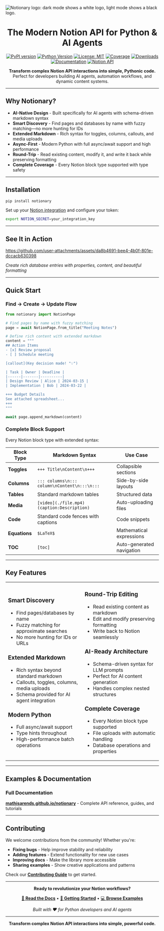 <picture>
  <source media="(prefers-color-scheme: dark)" srcset="./static/notionary-dark.png">
  <source media="(prefers-color-scheme: light)" srcset="./static/notionary-light.png">
  <img alt="Notionary logo: dark mode shows a white logo, light mode shows a black logo." src="./static/browser-use.png"  width="full">
</picture>

<h1 align="center">The Modern Notion API for Python & AI Agents</h1>

<div align="center">

[![PyPI version](https://badge.fury.io/py/notionary.svg)](https://badge.fury.io/py/notionary)
[![Python Version](https://img.shields.io/badge/python-3.12%2B-3776AB?logo=python&logoColor=white)](https://www.python.org/downloads/)
[![License: MIT](https://img.shields.io/badge/License-MIT-yellow.svg)](https://opensource.org/licenses/MIT)
[![Coverage](https://img.shields.io/endpoint?url=https://gist.githubusercontent.com/mathisarends/fc0568b66a20fbbaa5018205861c0da9/raw/notionary-coverage.json)](https://github.com/mathisarends/notionary)
[![Downloads](https://img.shields.io/pypi/dm/notionary?color=blue)](https://pypi.org/project/notionary/)
[![Documentation](https://img.shields.io/badge/docs-notionary-blue?style=flat&logo=readthedocs)](https://mathisarends.github.io/notionary/)
[![Notion API](https://img.shields.io/badge/Notion%20API-Official-000000?logo=notion&logoColor=white)](https://developers.notion.com/)

**Transform complex Notion API interactions into simple, Pythonic code.**
Perfect for developers building AI agents, automation workflows, and dynamic content systems.

</div>

---

## Why Notionary?

- **AI-Native Design** - Built specifically for AI agents with schema-driven markdown syntax
- **Smart Discovery** - Find pages and databases by name with fuzzy matching—no more hunting for IDs
- **Extended Markdown** - Rich syntax for toggles, columns, callouts, and media uploads
- **Async-First** - Modern Python with full async/await support and high performance
- **Round-Trip** - Read existing content, modify it, and write it back while preserving formatting
- **Complete Coverage** - Every Notion block type supported with type safety

---

## Installation

```bash
pip install notionary
```

Set up your [Notion integration](https://www.notion.so/profile/integrations) and configure your token:

```bash
export NOTION_SECRET=your_integration_key
```

---

## See It in Action

https://github.com/user-attachments/assets/da8b4691-bee4-4b0f-801e-dccacb630398

_Create rich database entries with properties, content, and beautiful formatting_

---

## Quick Start

### Find → Create → Update Flow

```python
from notionary import NotionPage

# Find pages by name with fuzzy matching
page = await NotionPage.from_title("Meeting Notes")

# Define rich content with extended markdown
content = """
## Action Items
- [x] Review proposal
- [ ] Schedule meeting

[callout](Key decision made! "💡")

| Task | Owner | Deadline |
|------|-------|----------|
| Design Review | Alice | 2024-03-15 |
| Implementation | Bob | 2024-03-22 |

+++ Budget Details
See attached spreadsheet...
+++
"""

await page.append_markdown(content)
```

### Complete Block Support

Every Notion block type with extended syntax:

| Block Type    | Markdown Syntax                              | Use Case                     |
| ------------- | -------------------------------------------- | ---------------------------- |
| **Toggles**   | `+++ Title\nContent\n+++`                    | Collapsible sections         |
| **Columns**   | `::: columns\n::: column\nContent\n:::\n:::` | Side-by-side layouts         |
| **Tables**    | Standard markdown tables                     | Structured data              |
| **Media**     | `[video](./file.mp4)(caption:Description)`   | Auto-uploading files         |
| **Code**      | Standard code fences with captions           | Code snippets                |
| **Equations** | `$LaTeX$`                                    | Mathematical expressions     |
| **TOC**       | `[toc]`                     | Auto-generated navigation    |

---

## Key Features

<table>
<tr>
<td width="50%">

### Smart Discovery

- Find pages/databases by name
- Fuzzy matching for approximate searches
- No more hunting for IDs or URLs

### Extended Markdown

- Rich syntax beyond standard markdown
- Callouts, toggles, columns, media uploads
- Schema provided for AI agent integration

### Modern Python

- Full async/await support
- Type hints throughout
- High-performance batch operations

</td>
<td width="50%">

### Round-Trip Editing

- Read existing content as markdown
- Edit and modify preserving formatting
- Write back to Notion seamlessly

### AI-Ready Architecture

- Schema-driven syntax for LLM prompts
- Perfect for AI content generation
- Handles complex nested structures

### Complete Coverage

- Every Notion block type supported
- File uploads with automatic handling
- Database operations and properties

</td>
</tr>
</table>

---

## Examples & Documentation

### Full Documentation

[**mathisarends.github.io/notionary**](https://mathisarends.github.io/notionary/) - Complete API reference, guides, and tutorials

---

## Contributing

We welcome contributions from the community! Whether you're:

- **Fixing bugs** - Help improve stability and reliability
- **Adding features** - Extend functionality for new use cases
- **Improving docs** - Make the library more accessible
- **Sharing examples** - Show creative applications and patterns

Check our [**Contributing Guide**](https://mathisarends.github.io/notionary/contributing/) to get started.

---

<div align="center">

**Ready to revolutionize your Notion workflows?**

[📖 **Read the Docs**](https://mathisarends.github.io/notionary/) • [🚀 **Getting Started**](https://mathisarends.github.io/notionary/get-started/) • [💻 **Browse Examples**](examples/)

_Built with ❤️ for Python developers and AI agents_

---

**Transform complex Notion API interactions into simple, powerful code.**

</div>
